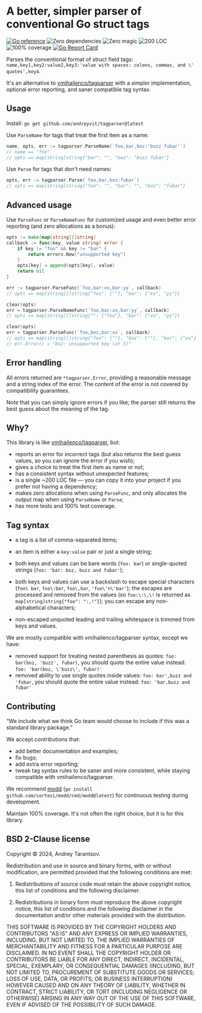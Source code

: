 A better, simpler parser of conventional Go struct tags
=======================================================

[![Go reference](https://pkg.go.dev/badge/github.com/andreyvit/tagparser.svg)](https://pkg.go.dev/github.com/andreyvit/tagparser) ![Zero dependencies](https://img.shields.io/badge/deps-zero-brightgreen) ![Zero magic](https://img.shields.io/badge/magic-none-brightgreen) ![200 LOC](https://img.shields.io/badge/size-200%20LOC-green) ![100% coverage](https://img.shields.io/badge/coverage-100%25-green) [![Go Report Card](https://goreportcard.com/badge/github.com/andreyvit/tagparser)](https://goreportcard.com/report/github.com/andreyvit/tagparser)

Parses the conventional format of struct field tags: `name,key1,key2:value2,key3:'value with spaces: colons, commas, and \' quotes',key4`.

It's an alternative to [vmihailenco/tagparser](https://github.com/vmihailenco/tagparser) with a simpler implementation, optional error reporting, and saner compatible tag syntax.


Usage
-----

Install: `go get github.com/andreyvit/tagparser@latest`

Use `ParseName` for tags that treat the first item as a name:

```go
name, opts, err := tagparser.ParseName(`foo,bar,boz:'buzz fubar'`)
// name == "foo"
// opts == map[string]string{"bar": "", "boz": "buzz fubar"}
```

Use `Parse` for tags that don't need names:

```go
opts, err := tagparser.Parse(`foo,bar,boz:fubar`)
// opts == map[string]string{"foo": "", "bar": "", "boz": "fubar"}
```


Advanced usage
--------------

Use `ParseFunc` or `ParseNameFunc` for customized usage and even better error reporting (and zero allocations as a bonus):

```go
opts := make(map[string][]string)
callback := func(key, value string) error {
    if key != "foo" && key != "bar" {
        return errors.New("unsupported key")
    }
    opts[key] = append(opts[key], value)
    return nil
}

err := tagparser.ParseFunc(`foo,bar:xx,bar:yy`, callback)
// opts == map[string][]string{"foo": {""}, "bar": {"xx", "yy"}}

clear(opts)
err = tagparser.ParseNameFunc(`foo,bar:xx,bar:yy`, callback)
// opts == map[string][]string{"": {"foo"}, "bar": {"xx", "yy"}}

clear(opts)
err = tagparser.ParseFunc(`foo,boz,bar:xx`, callback)
// opts == map[string][]string{"foo": {""}, "boz": {""}, "bar": {"xx"}
// err.Error() = "boz: unsupported key (at 5)"
```


Error handling
--------------

All errors returned are `*tagparser.Error`, providing a reasonable message and a string index of the error. The content of the error is not covered by compatibility guarantees.

Note that you can simply ignore errors if you like; the parser still returns the best guess about the meaning of the tag.


Why?
----

This library is like [vmihailenco/tagparser](https://github.com/vmihailenco/tagparser), but:

* reports an error for incorrect tags (but also returns the best guess values, so you can ignore the error if you wish);
* gives a choice to treat the first item as name or not;
* has a consistent syntax without unexpected features;
* is a single ~200 LOC file — you can copy it into your project if you prefer not having a dependency;
* makes zero allocations when using `ParseFunc`, and only allocates the output map when using `ParseName` or `Parse`;
* has more tests and 100% test coverage.


Tag syntax
----------

* a tag is a list of comma-separated items;

* an item is either a `key:value` pair or just a single string;

* both keys and values can be bare words (`foo: bar`) or single-quoted strings (`foo: 'bar: boz, buzz and fubar'`);

* both keys and values can use a backslash to escape special characters (`foo\ bar`, `foo\:bar`, `foo\,bar`, `'foo\'n\'bar'`); the escapes are processed and removed from the values (so `foo:\:\,\!` is returned as `map[string]string{"foo": ":,!"}`); you can escape any non-alphabetical characters;

* non-escaped unquoted leading and trailing whitespace is trimmed from keys and values.

We are mostly compatible with vmihailenco/tagparser syntax, except we have:

* removed support for treating nested parenthesis as quotes: `foo: bar(boz, 'buzz', fubar)`, you should quote the entire value instead: `foo: 'bar(boz, \'buzz\', fubar)'`
* removed ability to use single quotes inside values: `foo: bar',buzz and 'fubar`, you should quote the entire value instead: `foo: 'bar,buzz and fubar'`


Contributing
------------

“We include what we think Go team would choose to include if this was a standard library package.”

We accept contributions that:

* add better documentation and examples;
* fix bugs;
* add extra error reporting;
* tweak tag syntax rules to be saner and more consistent, while staying compatible with vmihailenco/tagparser.

We recommend [modd](https://github.com/cortesi/modd) (`go install github.com/cortesi/modd/cmd/modd@latest`) for continuous testing during development.

Maintain 100% coverage. It's not often the right choice, but it is for this library.


BSD 2-Clause license
--------------------

Copyright © 2024, Andrey Tarantsov.

Redistribution and use in source and binary forms, with or without modification, are permitted provided that the following conditions are met:

1. Redistributions of source code must retain the above copyright notice, this list of conditions and the following disclaimer.

2. Redistributions in binary form must reproduce the above copyright notice, this list of conditions and the following disclaimer in the documentation and/or other materials provided with the distribution.

THIS SOFTWARE IS PROVIDED BY THE COPYRIGHT HOLDERS AND CONTRIBUTORS "AS IS" AND ANY EXPRESS OR IMPLIED WARRANTIES, INCLUDING, BUT NOT LIMITED TO, THE IMPLIED WARRANTIES OF MERCHANTABILITY AND FITNESS FOR A PARTICULAR PURPOSE ARE DISCLAIMED. IN NO EVENT SHALL THE COPYRIGHT HOLDER OR CONTRIBUTORS BE LIABLE FOR ANY DIRECT, INDIRECT, INCIDENTAL, SPECIAL, EXEMPLARY, OR CONSEQUENTIAL DAMAGES (INCLUDING, BUT NOT LIMITED TO, PROCUREMENT OF SUBSTITUTE GOODS OR SERVICES; LOSS OF USE, DATA, OR PROFITS; OR BUSINESS INTERRUPTION) HOWEVER CAUSED AND ON ANY THEORY OF LIABILITY, WHETHER IN CONTRACT, STRICT LIABILITY, OR TORT (INCLUDING NEGLIGENCE OR OTHERWISE) ARISING IN ANY WAY OUT OF THE USE OF THIS SOFTWARE, EVEN IF ADVISED OF THE POSSIBILITY OF SUCH DAMAGE.
